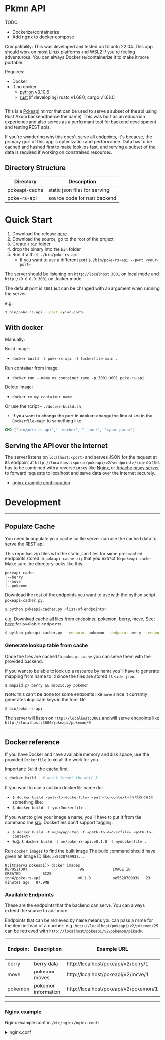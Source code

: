 # Pkmn API

TODO
- Dockerize/containerize
- Add nginx to docker-compose

Compatibility: This was developed and tested on Ubuntu 22.04. This app should work on most Linux platforms and WSL2 if you're feeling adventurous. 
You can always Dockerize/containerize it to make it more portable.

Requires:
- Docker
- If no docker
    - [python](https://www.python.org/downloads/) v3.10.6
    - [rust](https://www.rust-lang.org/tools/install) (if developing) rustc v1.68.0, cargo v1.68.0

---

This is a [Pokeapi](https://pokeapi.co/) mirror that can be used to serve a subset of the api using Rust Axum backend(hence the name). This was built as an education experience and also serves as a performant tool for backend development and testing REST apis. 

If you're wondering why this does't serve all endpoints, it's because, the primary goal of this app is optimization and performance. Data has to be cached and hashed first to make lookups fast, and serving a subset of the data is required if working on constrained resources.

## Directory Structure
Directory | Description
|---|---
|pokeapi-cache | static json files for serving
|poke-rs-api | source code for rust backend

# Quick Start

1. Download the release [here]()
2. Download the source, go to the root of the project
3. Create a `bin` folder
4. drop the binary into the `bin` folder
5. Run it with: `$ ./bin/poke-rs-api`
    - If you want to use a different port `$./bin/poke-rs-api --port <your-port>`
    

The server should be listening on `http://localhost:3001` on local mode and `http://0.0.0.0:3001` on docker mode.

The default port is `3001` but can be changed with an argument when running the server.

e.g.
```bash
$ bin/poke-rs-api --port <your-port>
```

## With docker


Manually:

Build image: 
- `docker build -t poke-rs-api -f Dockerfile-main .`

Run container from image:
- `docker run --name my_container_name -p 3001:3001 poke-rs-api`

Delete image:
- `docker rm my_container_name`

Or use the script - `./docker-build.sh`

- If you want to change the port in docker: change the line at `CMD` in the `Dockerfile-main` to something like:


```dockerfile
CMD ["bin/poke-rs-api","--docker", "--port", "<your-port>"]
```

## Serving the API over the Internet

The server listens on `localhost:<port>` and serves JSON for the request at its endpoint at `http://localhost:<port>/pokeapi/v2/<endpoint>/<id>` so this has to be combined with a reverse proxy like [Nginx](https://docs.nginx.com/nginx/admin-guide/web-server/reverse-proxy/), or [Apache proxy server](https://httpd.apache.org/docs/2.4/howto/reverse_proxy.html)  to forward requests to localhost and serve data over the internet securely. 
- [nginx example configuration](#nginx-example)



# Development
---

## Populate Cache



You need to populate your cache so the server can use the cached data to serve the REST api.

This repo has zip files with the static json files for some pre-cached endpoints stored in `pokeapi-cache-zip` that you extract to `pokeapi-cache`
Make sure the directory looks like this.
```
pokeapi-cache
|--berry
|--move
|--pokemon
```

Download the rest of the endpoints you want to use with the python script `pokeapi-cacher.py`.

```sh
$ python pokeapi-cacher.py <list-of-endpoints>
```

e.g. Download cache all files from endpoints: pokemon, berry, move, See: [here](https://pokeapi.co/docs/v2) for available endpoints
```sh
$ python pokeapi-cacher.py --endpoint pokemon --endpoint berry --endpoint move
```


### Generate lookup table from cache
Once the files are cached to `pokeapi-cache` you can serve them with the provided backend.

If you want to be able to look up a resource by name you'll have to generate mapping from name to id since the files are stored as `<id>.json`.

`$ map2id.py berry && map2id.py pokemon`

Note: this can't be done for some endpoints like `move` since it currently generates duplicate keys in the toml file. 

```
$ bin/poke-rs-api
```

The server will listen on `http://localhost:3001`
and will serve endpoints like `http://localhost:3000/pokeapi/pokemon/0`

---

## Docker reference
If you have Docker and have available memory and disk space, use the provided `Dockerfile` to do all the work for you.

[Important: Build the cache first](#populate-cache)

```sh
$ docker build . # don't forget the dot(.)
```

If you want to use a custom dockerfile name do:
- `$ docker build <path-to-dockerfile> <path-to-context>`
In this case something like:
- `$ docker build -f yourDockerfile .`

If you want to give your image a name, you'll have to put it from the command line [src](https://stackoverflow.com/questions/38986057/how-to-set-image-name-in-dockerfile). Dockerfiles don't support tagging.
- `$ docker build -t me/myapp:tag -f <path-to-dockerfile> <path-to-context>`
- e.g. `$ docker build -t me/poke-rs-api:v0.1.0 -f mydockerfile .`


Run `docker images` to find the built image
The build command should have given an Image ID like: `ae5528709935...`
```
0:[t@serv2:pokeapi]> docker images
REPOSITORY                       TAG             IMAGE ID       CREATED          SIZE
tnn4/poke-rs-api                 v0.1.0          ae5528709935   23 minutes ago   87.9MB

```


### Available Endpoints

These are the endpoints that the backend can serve. You can always extend the source to add more.

Endpoints that can be retrieved by name means you can pass a name for the item instead of a number: e.g. `http://localhost/pokeapi/v2/pokemon/25` can be retrieved with `http://localhost/pokeapi/v2/pokemon/pikachu`


Endpoint | Description | Example URL | retrieve by name
|---|---|---|---
berry | berry data | http://localhost/pokeapi/v2/berry/1 | yes
move | pokemon moves | http://localhost/pokeapi/v2/move/1 | no
pokemon | pokemon information | http://localhost/pokeapi/v2/pokemon/1 | yes


---


### Nginx example

Nginx example conf in `/etc/nginx/nginx.conf`:

<details>
    <summary>nginx.conf</summary>

```conf
user  t;
worker_processes  auto;

error_log  /var/log/nginx/error.log notice;
pid        /var/run/nginx.pid;


events {
    worker_connections  1024;
}


http {
    include       /etc/nginx/mime.types;
    default_type  application/octet-stream;

    log_format  main  '$remote_addr - $remote_user [$time_local] "$request" '
                      '$status $body_bytes_sent "$http_referer" '
                      '"$http_user_agent" "$http_x_forwarded_for"';

    access_log  /var/log/nginx/access.log  main;

    sendfile        on;
    #tcp_nopush     on;

    keepalive_timeout  65;

    #gzip  on;

    include /etc/nginx/conf.d/*.conf;
    
    # Rate Limiting
    # limit_req_zone defines parameters for rate limiting
    # $binary_remote_addr - store remote ips as binary to save space
    # zone - define shared memory to store state of each IP, 1mb = 16K, 10mb = 160K ips
    # rate- max amount to send per milliseconds 4r/s = 1r / 250 ms
    limit_req_zone $binary_remote_addr zone=my_limit:10m rate=4r/s;


    # root appends to path, alias replaces path
    server{
        # SERVER NAME
        server_name example.com www.example.com;
        root /home/t/siteroot/public/;

        # http
        listen 80;
        
        # https
        listen 443 ssl http2; # ipv4
        listen [::]:443 ssl http2; # ipv6

        # -- Matrix server --
        listen 8448 ssl http2;
        listen [::]:8448 ssl http2;

        merge_slashes off;

        # Put SSL/TLS credentials here to enable HTTPS
        # TODO: figure out where these are in docker container
        ssl_certificate /path/to/cert.pem;
        ssl_certificate_key /path/to/key.pem;
        ssl_trusted_certificate /path/to/cert.pem; 
        include /path/to/options-ssl-nginx.conf;
 
        
        # -- Error Logging
        error_log /path/to/nginx-error.log;
        
        # Nginx defaults to allow 1 Mb uploads
        client_max_body_size 1M;

        # -- Locations --
        # - a location block lives within a server block and is used to define
        # how Nginx handles requests for different resources and URIs for parent server
        # https://www.digitalocean.com/community/tutorials/understanding-nginx-server-and-location-block-selection-algorithms

        index index.html index.htm;
        
        location / {
            root /var/www/public;
            # try_files $uri $uri/ /index.html index.html index.htm;
            try_files index.html index.htm;
        }
        # pokeapi endpoints
        # you can use regex with locaitons
        # use: https://regex101.com/
        location ~ \/pokeapi\/v2\/(berry|move|pokemon)\/[A-Za-z0-9]+ {
            proxy_pass http://127.0.0.1:3001$request_uri;
            default_type application/json;
        }
    }
}
```
</details>